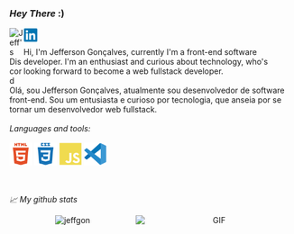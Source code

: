 ### <b><i>Hey There</i></b> :)
<a href="">
  <img align="left" alt="Jeff's Discord" width="25px" src="https://raw.githubusercontent.com/peterthehan/peterthehan/master/assets/discord.svg" />
</a>
<a href="https://www.linkedin.com/in/jeffgonlima/">
  <img align="left" alt="Jeff's LinkedIN" width="25px" src="https://raw.githubusercontent.com/devicons/devicon/1119b9f84c0290e0f0b38982099a2bd027a48bf1/icons/linkedin/linkedin-original.svg" />
</a>
<br></br>
Hi, I'm Jefferson Gonçalves, currently I'm a front-end software developer. I'm an enthusiast and curious about technology, who's looking forward to become a web fullstack developer.
<br></br>
Olá, sou Jefferson Gonçalves, atualmente sou desenvolvedor de software front-end. Sou um entusiasta e curioso por tecnologia, que anseia por se tornar um desenvolvedor web fullstack.
<br></br>
<i>Languages and tools:</i>  
<br></br>
<div>
  <code><img height="40" src="https://raw.githubusercontent.com/devicons/devicon/1119b9f84c0290e0f0b38982099a2bd027a48bf1/icons/html5/html5-plain-wordmark.svg"></code>
  <code><img height="40" src="https://raw.githubusercontent.com/devicons/devicon/1119b9f84c0290e0f0b38982099a2bd027a48bf1/icons/css3/css3-plain-wordmark.svg"></code>
  <code><img height="40" src="https://raw.githubusercontent.com/devicons/devicon/1119b9f84c0290e0f0b38982099a2bd027a48bf1/icons/javascript/javascript-plain.svg"></code>
  <code><img height="40" src="https://raw.githubusercontent.com/devicons/devicon/master/icons/vscode/vscode-original.svg"></code>
  
  
 </div>
<br></br>


<i>📈 My github stats</i>

<p align="center"> <img src="https://github-readme-stats.vercel.app/api?username=jeffgon&show_icons=true&theme=gotham" alt="jeffgon" />
  
<img align="right" alt="GIF" src="https://github.com/abhisheknaiidu/abhisheknaiidu/blob/master/code.gif?raw=true" width="280" height="200" />
